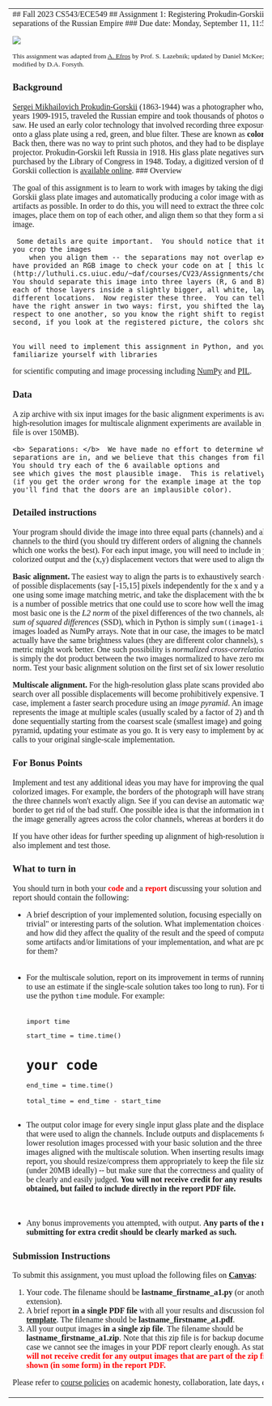 <font face="times new roman">


<table width="800">
<tbody><tr>
<td>
## Fall 2023 CS543/ECE549 
## Assignment 1: Registering Prokudin-Gorskii color separations of the Russian Empire
### Due date: Monday, September 11, 11:59:59 PM

![](./mp4_part1_files/prokudin_gorskii.jpg)  

<small>This assignment was adapted from [A. Efros](http://graphics.cs.cmu.edu/courses/15-463/2010_fall/) by Prof. S. Lazebnik; updated by Daniel McKee; and gently modified by D.A. Forsyth.</small>

### Background

&#10;[Sergei Mikhailovich Prokudin-Gorskii](http://en.wikipedia.org/wiki/Prokudin-Gorskii) (1863-1944)
was a photographer who, between the years 1909-1915,
traveled the Russian empire and took thousands of photos of everything he saw. He used an early color technology that
involved recording three exposures of every scene onto a glass plate using a red, green, and blue filter. These are known as **color separations**.  Back then,
there was no way to print such photos, and they had to be displayed using a special projector. Prokudin-Gorskii
left Russia in 1918. His glass plate negatives survived and were purchased by the Library of Congress in 1948.
Today, a digitized version of the Prokudin-Gorskii collection is 
[available online](http://www.loc.gov/exhibits/empire/gorskii.html).
&#10;### Overview

 The goal of this assignment is to learn to work with images by taking
the digitized Prokudin-Gorskii glass plate images and automatically producing a color image 
with as few visual artifacts as possible. In order to do this, you will 
need to extract the three color channel images, place them on top of each other, and align them so that they form 
	a single RGB color image. 
	
	 Some details are quite important.  You should notice that it matters how you crop the images
		when you align them -- the separations may not overlap exactly.  We have provided an RGB image to check your code on at [ this location](http://luthuli.cs.uiuc.edu/~daf/courses/CV23/Assignments/checkimage.png).  You should separate this image into three layers (R, G and B), then place each of those layers inside a slightly bigger, all white, layer, at different locations.  Now register these three.  You can tell whether you have the right answer in two ways: first, you shifted the layers with respect to one another, so you know the right shift to register them; second, if you look at the registered picture, the colors should be pure.
	
	
	You will need to implement this assignment in Python, and you should familiarize yourself with libraries 
for scientific computing and image processing including [NumPy](https://numpy.org/) and [PIL](https://pillow.readthedocs.io/en/stable/).

### Data

A zip archive with six input images for the basic alignment experiments is available [here](https://slazebni.cs.illinois.edu/fall22/assignment1/data.zip). 
The high-resolution images for multiscale alignment experiments are available in [this archive](https://slazebni.cs.illinois.edu/fall22/assignment1/data_hires.zip) (the file is over 150MB).
	
	<b> Separations: </b>  We have made no effort to determine what order the separations are in, and we believe that this changes from file to file.  You should try each of the 6 available options and
	see which gives the most plausible image.  This is relatively easy to do (if you get the order wrong for the example image at the top of the page, you'll find that the doors are an implausible color).

### Detailed instructions

Your program should divide the image into three equal parts (channels) and align two of the channels to the 
third (you should try different orders of aligning the channels and figure out which one works the best).
For each input image, you will need to include in your report the colorized output and the (x,y) displacement vectors 
that were used to align the channels.

&#10;<b>Basic alignment.</b> The easiest way to align the parts is to exhaustively search over a window of possible displacements 
(say [-15,15] pixels independently for the x and y axis), score each one using some image matching metric, 
and take the displacement with the best score.
There is a number of possible metrics that one could use to score how well the images match.
The most basic one is the *L2 norm* of the pixel differences of the two channels, also known as 
the *sum of squared differences* (SSD), which in Python is simply <tt>sum((image1-image2)**2)</tt> for images loaded as NumPy arrays.
Note that in our case, the images to be matched do not actually have the same brightness values (they are
different color channels), so a cleverer metric might work better. One such possibility is *normalized 
cross-correlation (NCC)*, which is simply the dot product between the two images normalized to have
zero mean and unit norm. Test your basic alignment solution on the first set of six lower resolution images.



&#10;<b>Multiscale alignment.</b>
For the high-resolution glass plate scans provided above, exhaustive search over all possible displacements will become prohibitively expensive.
To deal with this case, implement a faster search procedure using an *image pyramid*. An image pyramid 
represents the image at multiple scales (usually scaled by a factor of 2) and the processing is done 
sequentially starting from the coarsest scale (smallest image) and going down the pyramid, updating your 
estimate as you go. It is very easy to implement by adding recursive calls to your original single-scale 
implementation.


### For Bonus Points

Implement and test any additional ideas you may have for improving the
quality of the colorized images. 
For example, the borders of the photograph will have strange colors since the three channels won't exactly 
align. See if you can devise an automatic way of cropping the border to get rid of the bad stuff. 
One possible idea is that the information in the good parts of the image generally agrees across 
the color channels, whereas at borders it does not. 


If you have other ideas for further speeding up alignment of high-resolution images, you may also implement and test those.


### What to turn in

You should turn in both your <b><font color="red">code</font></b> and a <b><font color="red">report</font></b> discussing your solution and results.
The report should contain the following:


-  A brief description of your implemented solution, focusing especially on the more
    "non-trivial" or interesting parts of the solution. What implementation choices did you
    make, and how did they affect the quality of the result and the speed of computation?
    What are some artifacts and/or limitations of your implementation, and what are 
    possible reasons for them?  
    <br>
    
- For the multiscale solution, report on its improvement in terms of running time (feel free to use an estimate if the single-scale solution takes too long to run). For timing, you can use the python <tt>time</tt> module. For example:   
    <br>
    
    <tt>
    import time  
    
    start_time = time.time()   
    
    # your code   
    
    end_time = time.time()    
    
    total_time = end_time - start_time  
    <br>
    </tt>
    
-  The output color image for every single input glass plate and the displacement vectors
    that were used to align the channels. 
    Include outputs and displacements for both the six lower resolution images processed with your basic solution 
    and the three high-resolution images aligned with the multiscale solution.
    When inserting results images into your report, you
    should resize/compress them appropriately to keep the file size manageable (under 20MB ideally) -- but make sure
    that the correctness and quality of your output can be clearly and easily judged. 
    <b>You will not receive credit for any results you have obtained, but failed to include
    directly in the report PDF file.</b>
      
    <br>
    
-  Any bonus improvements you attempted, with output. <b>Any parts of the report you are submitting for extra credit should be clearly marked as such.</b>


### Submission Instructions

&#10;To submit this assignment, you must upload the following files on <b>[Canvas](https://canvas.illinois.edu/)</b>:

1. Your code. The filename should be <b>lastname_firstname_a1.py</b> (or another Python extension).
1. A brief report <b>in a single PDF file</b> with all your results and discussion following this <b>[template](https://docs.google.com/document/d/1HM3RkxhWviSILRLVOccSZrIOxiasjvL0L1Nf2uQUxoE/edit?usp=sharing)</b>. The filename should be <b>lastname_firstname_a1.pdf</b>.
1. All your output images <b>in a single zip file</b>. The filename should be <b>lastname_firstname_a1.zip</b>. Note that this zip file is for backup documentation only, in case we cannot see the images in your PDF report clearly enough. As stated above, <b><font color="red">you will not receive credit for any output images that are part of the zip file but are not shown (in some form) in the report PDF.</font></b>


Please refer to [course policies](http://slazebni.cs.illinois.edu/fall22/policies.html) on academic honesty, collaboration, late days, etc.


</td></tr></tbody></table>


</font><div id="extwaiokist" style="display: none;" v="dckih" q="dfaaaefa" c="736.4" i="765" u="3.595" s="11202301" sg="svr_09102316-ga_11202301-bai_11202311" d="1" w="false" e="" a="2" m="BMe=" vn="3adgd"><div id="extwaigglbit" style="display: none;" v="dckih" q="dfaaaefa" c="736.4" i="765" u="3.595" s="11202301" sg="svr_09102316-ga_11202301-bai_11202311" d="1" w="false" e="" a="2" m="BMe="></div></div>